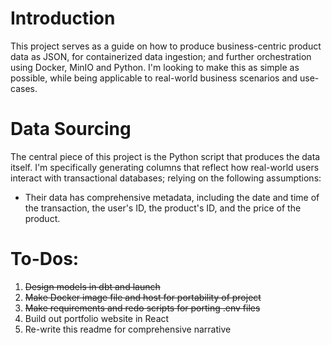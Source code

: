 # Introduction

This project serves as a guide on how to produce business-centric product data as JSON, for containerized data ingestion; and further orchestration using Docker, MinIO and Python. I'm looking to make this as simple as possible, while being applicable to real-world business scenarios and use-cases.

# Data Sourcing

The central piece of this project is the Python script that produces the data itself. I'm specifically generating columns that reflect how real-world users interact with transactional databases; relying on the following assumptions:

- Their data has comprehensive metadata, including the date and time of the transaction, the user's ID, the product's ID, and the price of the product.

# To-Dos:
  1. ~~Design models in dbt and launch~~
  2. ~~Make Docker image file and host for portability of project~~
  3. ~~Make requirements and redo scripts for porting .env files~~
  4. Build out portfolio website in React
  5. Re-write this readme for comprehensive narrative 
